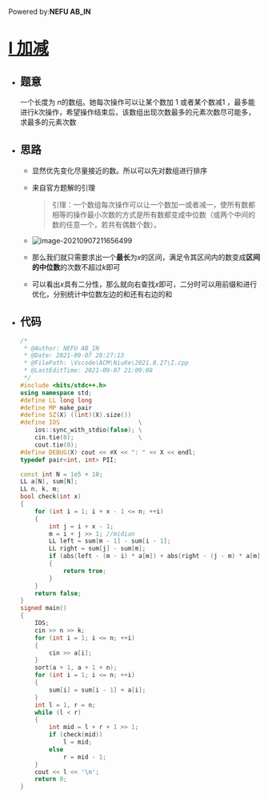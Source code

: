 Powered by:**NEFU AB_IN**

# <font color=#6495ED size=6>[I 加减](https://ac.nowcoder.com/acm/contest/11214/I)</font>

* ## 题意

  一个长度为 $n$的数组。她每次操作可以让某个数加 $1$ 或者某个数减$1$ ，最多能进行$k$次操作，希望操作结束后，该数组出现次数最多的元素次数尽可能多，求最多的元素次数

* ## 思路

  * 显然优先变化尽量接近的数。所以可以先对数组进行排序

  * 来自官方题解的引理

    > 引理：一个数组每次操作可以让一个数加一或者减一，使所有数都相等的操作最小次数的方式是所有数都变成中位数（或两个中间的数的任意一个，若共有偶数个数）。

  * ![image-20210907211656499](C:\Users\liusy\AppData\Roaming\Typora\typora-user-images\image-20210907211656499.png)

  * 那么我们就只需要求出一个**最长**为$x$的区间，满足令其区间内的数变成**区间的中位数**的次数不超过$k$即可

  * 可以看出$x$具有二分性，那么就向右查找$x$即可，二分时可以用前缀和进行优化，分别统计中位数左边的和还有右边的和

* ## 代码

  ```cpp
  /*
   * @Author: NEFU AB_IN
   * @Date: 2021-09-07 20:27:13
   * @FilePath: \Vscode\ACM\NiuKe\2021.8.27\I.cpp
   * @LastEditTime: 2021-09-07 21:09:08
   */
  #include <bits/stdc++.h>
  using namespace std;
  #define LL long long
  #define MP make_pair
  #define SZ(X) ((int)(X).size())
  #define IOS                      \
      ios::sync_with_stdio(false); \
      cin.tie(0);                  \
      cout.tie(0);
  #define DEBUG(X) cout << #X << ": " << X << endl;
  typedef pair<int, int> PII;
  
  const int N = 1e5 + 10;
  LL a[N], sum[N];
  LL n, k, m;
  bool check(int x)
  {
      for (int i = 1; i + x - 1 <= n; ++i)
      {
          int j = i + x - 1;
          m = i + j >> 1; //midian
          LL left = sum[m - 1] - sum[i - 1];
          LL right = sum[j] - sum[m];
          if (abs(left - (m - i) * a[m]) + abs(right - (j - m) * a[m]) <= k)
          {
              return true;
          }
      }
      return false;
  }
  signed main()
  {
      IOS;
      cin >> n >> k;
      for (int i = 1; i <= n; ++i)
      {
          cin >> a[i];
      }
      sort(a + 1, a + 1 + n);
      for (int i = 1; i <= n; ++i)
      {
          sum[i] = sum[i - 1] + a[i];
      }
      int l = 1, r = n;
      while (l < r)
      {
          int mid = l + r + 1 >> 1;
          if (check(mid))
              l = mid;
          else
              r = mid - 1;
      }
      cout << l << '\n';
      return 0;
  }
  ```

  

